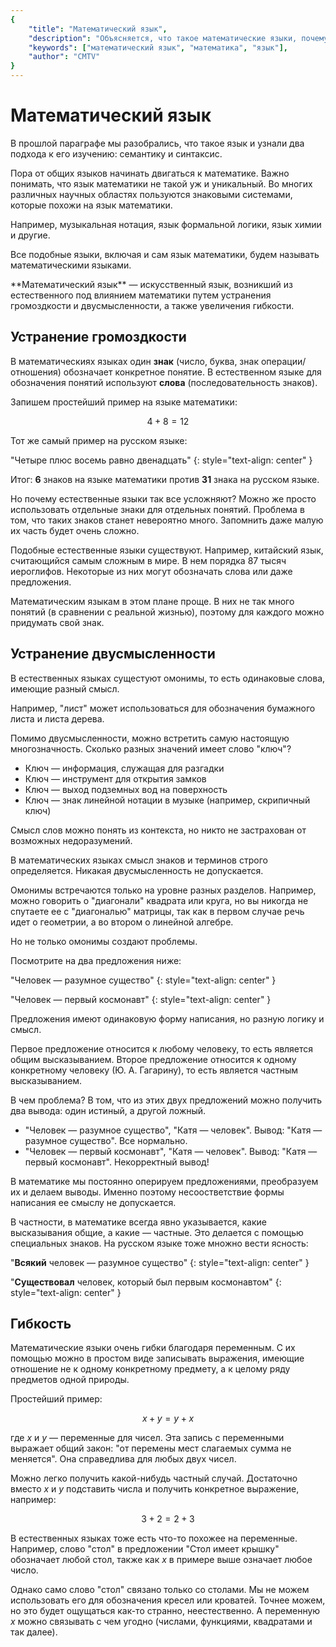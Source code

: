 ```yaml
---
{
    "title": "Математический язык",
    "description": "Объясняется, что такое математические языки, почему в них входит язык математики, а также чем они отличаются от естественных языков.",
    "keywords": ["математический язык", "математика", "язык"],
    "author": "CMTV"
}
---
```


# Математический язык

В прошлой параграфе мы разобрались, что такое язык и узнали два подхода к его изучению: семантику и синтаксис.

Пора от общих языков начинать двигаться к математике. Важно понимать, что язык математики не такой уж и уникальный. Во многих различных научных областях пользуются знаковыми системами, которые похожи на язык математики.

Например, музыкальная нотация, язык формальной логики, язык химии и другие.

Все подобные языки, включая и сам язык математики, будем называть математическими языками.

<definition id="math-lang" name="Математический язык">
    **Математический язык** — искусственный язык, возникший из естественного под влиянием математики путем устранения громоздкости и двусмысленности, а также увеличения гибкости.
</definition>

## Устранение громоздкости

В математическиях языках один **знак** (число, буква, знак операции/отношения) обозначает конкретное понятие. В естественном языке для обозначения понятий используют **слова** (последовательность знаков).

Запишем простейший пример на языке математики:

$$ 4 + 8 = 12 $$

Тот же самый пример на русском языке:

"Четыре плюс восемь равно двенадцать" {: style="text-align: center" }

Итог: **6** знаков на языке математики против **31** знака на русском языке.

Но почему естественные языки так все усложняют? Можно же просто использовать отдельные знаки для отдельных понятий. Проблема в том, что таких знаков станет невероятно много. Запомнить даже малую их часть будет очень сложно.

Подобные естественные языки существуют. Например, китайский язык, считающийся самым сложным в мире. В нем порядка 87 тысяч иероглифов. Некоторые из них могут обозначать слова или даже предложения.

Математическим языкам в этом плане проще. В них не так много понятий (в сравнении с реальной жизнью), поэтому для каждого можно придумать свой знак.

## Устранение двусмысленности

В естественных языках сущестуют омонимы, то есть одинаковые слова, имеющие разный смысл.

Например, "лист" может использоваться для обозначения бумажного листа и листа дерева.

Помимо двусмысленности, можно встретить самую настоящую многозначность. Сколько разных значений имеет слово "ключ"?

* Ключ — информация, служащая для разгадки
* Ключ — инструмент для открытия замков
* Ключ — выход подземных вод на поверхность
* Ключ — знак линейной нотации в музыке (например, скрипичный ключ)

Смысл слов можно понять из контекста, но никто не застрахован от возможных недоразумений.

В математических языках смысл знаков и терминов строго определяется. Никакая двусмысленность не допускается.

Омонимы встречаются только на уровне разных разделов. Например, можно говорить о "диагонали" квадрата или круга, но вы никогда не спутаете ее с "диагональю" матрицы, так как в первом случае речь идет о геометрии, а во втором о линейной алгебре.

Но не только омонимы создают проблемы.

Посмотрите на два предложения ниже:

"Человек — разумное существо" {: style="text-align: center" }

"Человек — первый космонавт" {: style="text-align: center" }

Предложения имеют одинаковую форму написания, но разную логику и смысл.

Первое предложение относится к любому человеку, то есть является общим высказыванием. Второе предложение относится к одному конкретному человеку (Ю. А. Гагарину), то есть является частным высказыванием.

В чем проблема? В том, что из этих двух предложений можно получить два вывода: один истиный, а другой ложный.

* "Человек — разумное существо", "Катя — человек". Вывод: "Катя — разумное существо". Все нормально.
* "Человек — первый космонавт", "Катя — человек". Вывод: "Катя — первый космонавт". Некорректный вывод!

В математике мы постоянно оперируем предложениями, преобразуем их и делаем выводы. Именно поэтому несоостветствие формы написания ее смыслу не допускается.

В частности, в математике всегда явно указывается, какие высказывания общие, а какие — частные. Это делается с помощью специальных знаков. На русском языке тоже множно вести ясность:

"**Всякий** человек — разумное существо" {: style="text-align: center" }

"**Существовал** человек, который был первым космонавтом" {: style="text-align: center" }

## Гибкость

Математические языки очень гибки благодаря переменным. С их помощью можно в простом виде записывать выражения, имеющие отношение не к одному конкретному предмету, а к целому ряду предметов одной природы.

Простейший пример:

$$ x + y = y + x $$

где $x$ и $y$ — переменные для чисел. Эта запись с переменными выражает общий закон: "от перемены мест слагаемых сумма не меняется". Она справедлива для любых двух чисел.

Можно легко получить какой-нибудь частный случай. Достаточно вместо $x$ и $y$ подставить числа и получить конкретное выражение, например:

$$ 3 + 2 = 2 + 3 $$

В естественных языках тоже есть что-то похожее на переменные. Например, слово "стол" в предложении "Стол имеет крышку" обозначает любой стол, также как $x$ в примере выше означает любое число.

Однако само слово "стол" связано только со столами. Мы не можем использовать его для обозначения кресел или кроватей. Точнее можем, но это будет ощущаться как-то странно, неестественно. А переменную $x$ можно связывать с чем угодно (числами, функциями, квадратами и так далее).